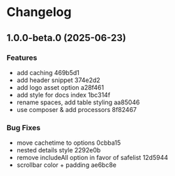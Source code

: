 # Changelog

## 1.0.0-beta.0 (2025-06-23)

### Features

* add caching 469b5d1
* add header snippet 374e2d2
* add logo asset option a28f461
* add style for docs index 1bc314f
* rename spaces, add table styling aa85046
* use composer & add processors 8f82467

### Bug Fixes

* move cachetime to options 0cbba15
* nested details style 2292e0b
* remove includeAll option in favor of safelist 12d5944
* scrollbar color + padding ae6bc8e
